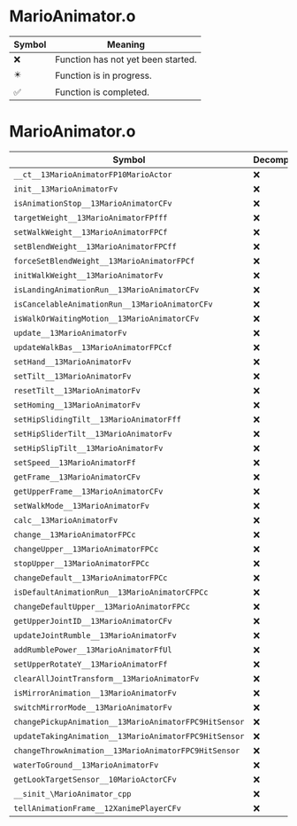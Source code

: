 # MarioAnimator.o
| Symbol | Meaning 
| ------------- | ------------- 
| :x: | Function has not yet been started. 
| :eight_pointed_black_star: | Function is in progress. 
| :white_check_mark: | Function is completed. 


# MarioAnimator.o
| Symbol | Decompiled? |
| ------------- | ------------- |
| `__ct__13MarioAnimatorFP10MarioActor` | :x: |
| `init__13MarioAnimatorFv` | :x: |
| `isAnimationStop__13MarioAnimatorCFv` | :x: |
| `targetWeight__13MarioAnimatorFPfff` | :x: |
| `setWalkWeight__13MarioAnimatorFPCf` | :x: |
| `setBlendWeight__13MarioAnimatorFPCff` | :x: |
| `forceSetBlendWeight__13MarioAnimatorFPCf` | :x: |
| `initWalkWeight__13MarioAnimatorFv` | :x: |
| `isLandingAnimationRun__13MarioAnimatorCFv` | :x: |
| `isCancelableAnimationRun__13MarioAnimatorCFv` | :x: |
| `isWalkOrWaitingMotion__13MarioAnimatorCFv` | :x: |
| `update__13MarioAnimatorFv` | :x: |
| `updateWalkBas__13MarioAnimatorFPCcf` | :x: |
| `setHand__13MarioAnimatorFv` | :x: |
| `setTilt__13MarioAnimatorFv` | :x: |
| `resetTilt__13MarioAnimatorFv` | :x: |
| `setHoming__13MarioAnimatorFv` | :x: |
| `setHipSlidingTilt__13MarioAnimatorFff` | :x: |
| `setHipSliderTilt__13MarioAnimatorFv` | :x: |
| `setHipSlipTilt__13MarioAnimatorFv` | :x: |
| `setSpeed__13MarioAnimatorFf` | :x: |
| `getFrame__13MarioAnimatorCFv` | :x: |
| `getUpperFrame__13MarioAnimatorCFv` | :x: |
| `setWalkMode__13MarioAnimatorFv` | :x: |
| `calc__13MarioAnimatorFv` | :x: |
| `change__13MarioAnimatorFPCc` | :x: |
| `changeUpper__13MarioAnimatorFPCc` | :x: |
| `stopUpper__13MarioAnimatorFPCc` | :x: |
| `changeDefault__13MarioAnimatorFPCc` | :x: |
| `isDefaultAnimationRun__13MarioAnimatorCFPCc` | :x: |
| `changeDefaultUpper__13MarioAnimatorFPCc` | :x: |
| `getUpperJointID__13MarioAnimatorCFv` | :x: |
| `updateJointRumble__13MarioAnimatorFv` | :x: |
| `addRumblePower__13MarioAnimatorFfUl` | :x: |
| `setUpperRotateY__13MarioAnimatorFf` | :x: |
| `clearAllJointTransform__13MarioAnimatorFv` | :x: |
| `isMirrorAnimation__13MarioAnimatorFv` | :x: |
| `switchMirrorMode__13MarioAnimatorFv` | :x: |
| `changePickupAnimation__13MarioAnimatorFPC9HitSensor` | :x: |
| `updateTakingAnimation__13MarioAnimatorFPC9HitSensor` | :x: |
| `changeThrowAnimation__13MarioAnimatorFPC9HitSensor` | :x: |
| `waterToGround__13MarioAnimatorFv` | :x: |
| `getLookTargetSensor__10MarioActorCFv` | :x: |
| `__sinit_\MarioAnimator_cpp` | :x: |
| `tellAnimationFrame__12XanimePlayerCFv` | :x: |
